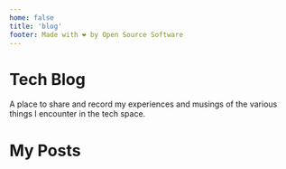 ```yaml
---
home: false
title: 'blog'
footer: Made with ❤️ by Open Source Software
---
```


# Tech Blog

A place to share and record my experiences and musings of the various things I encounter in the tech space.


# My Posts

<posts-list-component />